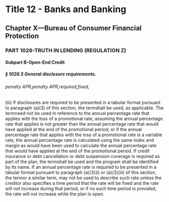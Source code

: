 
# Title 12 - Banks and Banking
## Chapter X—Bureau of Consumer Financial Protection
### PART 1026-TRUTH IN LENDING (REGULATION Z)
#### Subpart B-Open-End Credit
##### § 1026.5 General disclosure requirements.
###### penalty APR,penalty APR,required,fixed,

(iii) If disclosures are required to be presented in a tabular format pursuant to paragraph (a)(3) of this section, the termshall be used, as applicable. The termneed not be used in reference to the annual percentage rate that applies with the loss of a promotional rate, assuming the annual percentage rate that applies is not greater than the annual percentage rate that would have applied at the end of the promotional period; or if the annual percentage rate that applies with the loss of a promotional rate is a variable rate, the annual percentage rate is calculated using the same index and margin as would have been used to calculate the annual percentage rate that would have applied at the end of the promotional period. If credit insurance or debt cancellation or debt suspension coverage is required as part of the plan, the termshall be used and the program shall be identified by its name. If an annual percentage rate is required to be presented in a tabular format pursuant to paragraph (a)(3)(i) or (a)(3)(iii) of this section, the termor a similar term, may not be used to describe such rate unless the creditor also specifies a time period that the rate will be fixed and the rate will not increase during that period, or if no such time period is provided, the rate will not increase while the plan is open.
